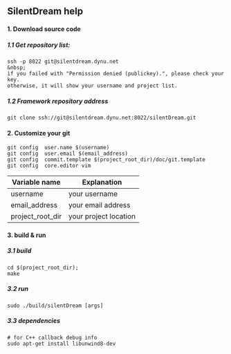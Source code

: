 ## SilentDream help

#### 1. Download source code  

##### 1.1 Get repository list:
```
ssh -p 8022 git@silentdream.dynu.net
&nbsp;
if you failed with "Permission denied (publickey).", please check your key.
otherwise, it will show your username and project list.

```

##### 1.2 Framework repository address 
```
git clone ssh://git@silentdream.dynu.net:8022/silentDream.git
```


#### 2. Customize your git 

```
git config  user.name $(username)
git config  user.email $(email_address) 
git config  commit.template $(project_root_dir)/doc/git.template   
git config  core.editor vim
```

Variable name | Explanation
--- | ------
username   | your username  
email_address | your email address  
project_root_dir | your project location  


#### 3. build & run


##### 3.1 build
```
cd $(project_root_dir);
make
```

##### 3.2 run
```
sudo ./build/silentDream [args]
```

##### 3.3 dependencies
```
# for C++ callback debug info
sudo apt-get install libunwind8-dev
```
